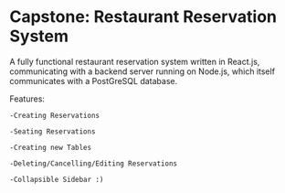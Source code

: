 # Capstone: Restaurant Reservation System

A fully functional restaurant reservation system written in React.js, communicating with a backend server running on Node.js, which itself communicates with a PostGreSQL database.

Features:

	-Creating Reservations
	
	-Seating Reservations
	
	-Creating new Tables
	
	-Deleting/Cancelling/Editing Reservations
	
	-Collapsible Sidebar :)
